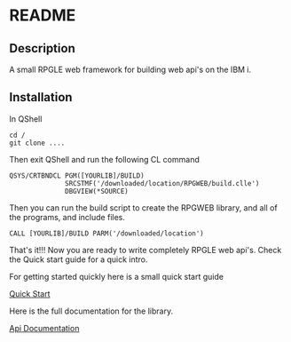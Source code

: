 # README

## Description
A small RPGLE web framework for building web api's on the IBM i.

## Installation
In QShell
```
cd /
git clone ....
```

Then exit QShell and run the following CL command
```
QSYS/CRTBNDCL PGM([YOURLIB]/BUILD)                        
              SRCSTMF('/downloaded/location/RPGWEB/build.clle')
              DBGVIEW(*SOURCE)                         
```

Then you can run the build script to create the RPGWEB library, and all of the 
programs, and include files.
```
CALL [YOURLIB]/BUILD PARM('/downloaded/location')
```

That's it!!! Now you are ready to write completely RPGLE web api's. Check the 
Quick start guide for a quick intro.

For getting started quickly here is a small quick start guide

[Quick Start](QuickStart.md)

Here is the full documentation for the library.

[Api Documentation](ApiDocumentation.md)